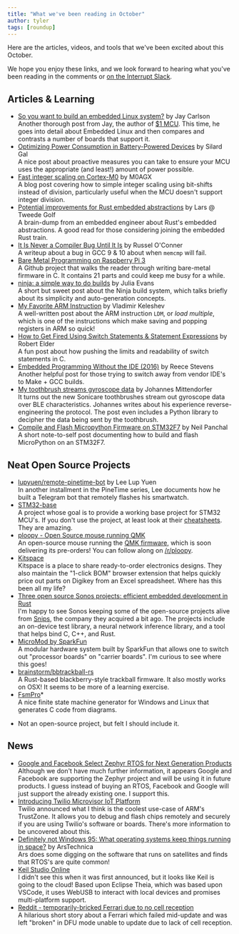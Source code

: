 ```yaml
---
title: "What we've been reading in October"
author: tyler
tags: [roundup]
---
```


<!-- excerpt start -->

Here are the articles, videos, and tools that we've been excited about this
October.

<!-- excerpt end -->

We hope you enjoy these links, and we look forward to hearing what you've been
reading in the comments or [on the Interrupt Slack](https://interrupt-slack.herokuapp.com/).

## Articles & Learning

- [So you want to build an embedded Linux system?](https://jaycarlson.net/embedded-linux/) by Jay Carlson<br>Another thorough post from Jay, the author of [$1 MCU](https://jaycarlson.net/microcontrollers/). This time, he goes into detail about Embedded Linux and then compares and contrasts a number of boards that support it.
- [Optimizing Power Consumption in Battery-Powered Devices](https://embeddedartistry.com/blog/2020/10/26/optimizing-power-consumption-in-battery-powered-devices/) by Silard Gal<br>A nice post about proactive measures you can take to ensure your MCU uses the appropriate (and least!) amount of power possible. 
- [Fast integer scaling on Cortex-M0](https://m0agx.eu/2020/10/04/fast-integer-scaling-on-cortex-m0/) by M0AGX<br>A blog post covering how to simple integer scaling using bit-shifts instead of division, particularly useful when the MCU doesn't support integer division.
- [Potential improvements for Rust embedded abstractions](https://tweedegolf.nl/blog/42/potential-improvements-for-rust-embedded-abstractions) by Lars @ Tweede Golf<br>A brain-dump from an embedded engineer about Rust's embedded abstractions. A good read for those considering joining the embedded Rust train.
- [It Is Never a Compiler Bug Until It Is](http://r6.ca/blog/20200929T023701Z.html) by Russel O'Conner<br>A writeup about a bug in GCC 9 & 10 about when `memcmp` will fail.
- [Bare Metal Programming on Raspberry Pi 3](https://github.com/bztsrc/raspi3-tutorial)<br>A Github project that walks the reader through writing bare-metal firmware in C. It contains 21 parts and could keep me busy for a while.
- [ninja: a simple way to do builds](https://jvns.ca/blog/2020/10/26/ninja--a-simple-way-to-do-builds/) by Julia Evans<br>A short but sweet post about the Ninja build system, which talks briefly about its simplicity and auto-generation concepts.
- [My Favorite ARM Instruction](https://keleshev.com/ldm-my-favorite-arm-instruction/) by Vladimir Keleshev<br>A well-written post about the ARM instruction `LDM`, or *load multiple*, which is one of the instructions which make saving and popping registers in ARM so quick!
- [How to Get Fired Using Switch Statements & Statement Expressions](https://blog.robertelder.org/switch-statements-statement-expressions/) by Robert Elder<br>A fun post about how pushing the limits and readability of switch statements in C.
- [Embedded Programming Without the IDE (2016)](http://reecestevens.me/blog/2016/07/08/embedded-programming-without-ide/) by Reece Stevens<br>Another helpful post for those trying to switch away from vendor IDE's to Make + GCC builds. 
- [My toothbrush streams gyroscope data](https://blog.johannes-mittendorfer.com/artikel/2020/10/my-toothbrush-streams-gyroscope-data) by Johannes Mittendorfer<br>It turns out the new Sonicare toothbrushes stream out gyroscope data over BLE characteristics. Johannes writes about his experience reverse-engineering the protocol. The post even includes a Python library to decipher the data being sent by the toothbrush. 
- [Compile and Flash Micropython Firmware on STM32F7](https://neil.computer/notes/how-to-compile-and-flash-micropython-firmware-on-stm32f7/) by Neil Panchal<br>A short note-to-self post documenting how to build and flash MicroPython on an STM32F7.


## Neat Open Source Projects

- [lupyuen/remote-pinetime-bot](https://github.com/lupyuen/remote-pinetime-bot) by Lee Lup Yuen<br>In another installment in the PineTime series, Lee documents how he built a Telegram bot that remotely flashes his smartwatch.
- [STM32-base](https://stm32-base.org/)<br>A project whose goal is to provide a working base project for STM32 MCU's. If you don't use the project, at least look at their [cheatsheets](https://stm32-base.org/cheatsheets/). They are amazing.
- [ploopy - Open Source mouse running QMK](https://www.ploopy.co/mouse)<br>An open-source mouse running the [QMK firmware](https://docs.qmk.fm/#/), which is soon delivering its pre-orders! You can follow along on [/r/ploopy](https://old.reddit.com/r/ploopy/).
- [Kitspace](https://kitspace.org/)<br>Kitspace is a place to share ready-to-order electronics designs. They also maintain the "1-click BOM" browser extension that helps quickly price out parts on Digikey from an Excel spreadsheet. Where has this been all my life?
- [Three open source Sonos projects: efficient embedded development in Rust ](https://tech-blog.sonos.com/posts/three-open-source-sonos-projects-in-rust/)<br>I'm happy to see Sonos keeping some of the open-source projects alive from [Snips](https://snips.ai/), the company they acquired a bit ago. The projects include an on-device test library, a neural network inference library, and a tool that helps bind C, C++, and Rust.
- [MicroMod by SparkFun](https://www.sparkfun.com/pages/micromod)<br>A modular hardware system built by SparkFun that allows one to switch out "processor boards" on "carrier boards". I'm curious to see where this goes!
- [brainstorm/bbtrackball-rs](https://github.com/brainstorm/bbtrackball-rs)<br>A Rust-based blackberry-style trackball firmware. It also mostly works on OSX! It seems to be more of a learning exercise.
- [FsmPro](https://www.fsmpro.io/#feature-area)*<br>A nice finite state machine generator for Windows and Linux that generates C code from diagrams.

* Not an open-source project, but felt I should include it.

## News

- [Google and Facebook Select Zephyr RTOS for Next Generation Products](https://www.zephyrproject.org/google-and-facebook-select-zephyr-rtos-for-next-generation-products/)<br>Although we don't have much further information, it appears Google and Facebook are supporting the Zephyr project and will be using it in future products. I guess instead of buying an RTOS, Facebook and Google will just support the already existing one. I support this.
- [Introducing Twilio Microvisor IoT Platform](https://www.twilio.com/blog/introducing-microvisor)<br>Twilio announced what I think is the coolest use-case of ARM's TrustZone. It allows you to debug and flash chips remotely and securely if you are using Twilio's software or boards. There's more information to be uncovered about this.
- [Definitely not Windows 95: What operating systems keep things running in space?](https://arstechnica.com/features/2020/10/the-space-operating-systems-booting-up-where-no-one-has-gone-before/) by ArsTechnica<br>Ars does some digging on the software that runs on satellites and finds that RTOS's are quite common!
- [Keil Studio Online](https://os.mbed.com/keil/)<br>I didn't see this when it was first announced, but it looks like Keil is going to the cloud! Based upon Eclipse Theia, which was based upon VSCode, it uses WebUSB to interact with local devices and promises multi-platform support.
- [Reddit - temporarily-bricked Ferrari due to no cell reception](https://old.reddit.com/r/Justrolledintotheshop/comments/j914fh/dude_comes_straight_from_the_dealership_for_a/)<br>A hilarious short story about a Ferrari which failed mid-update and was left "broken" in DFU mode unable to update due to lack of cell reception.